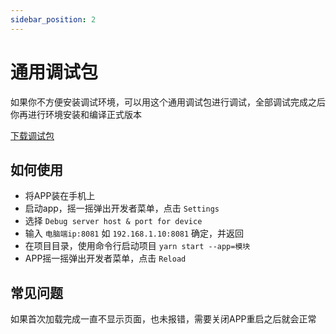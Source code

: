 ```yaml
---
sidebar_position: 2
---
```


# 通用调试包

如果你不方便安装调试环境，可以用这个通用调试包进行调试，全部调试完成之后你再进行环境安装和编译正式版本

[下载调试包](https://app.share.dux.plus/com.duxapp.debug)

## 如何使用

- 将APP装在手机上
- 启动app，摇一摇弹出开发者菜单，点击 `Settings`
- 选择 `Debug server host & port for device`
- 输入 `电脑端ip:8081` 如 `192.168.1.10:8081` 确定，并返回
- 在项目目录，使用命令行启动项目 `yarn start --app=模块`
- APP摇一摇弹出开发者菜单，点击 `Reload`

## 常见问题

如果首次加载完成一直不显示页面，也未报错，需要关闭APP重启之后就会正常